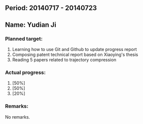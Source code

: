 ## Period: 20140717 - 20140723
## Name: Yudian Ji

### Planned target:
1. Learning how to use Git and Github to update progress report
2. Composing patent technical report based on Xiaoying's thesis
3. Reading 5 papers related to trajectory compression

### Actual progress:
1. [50%] 
2. [50%]
3. [20%] 

### Remarks: 
No remarks.
